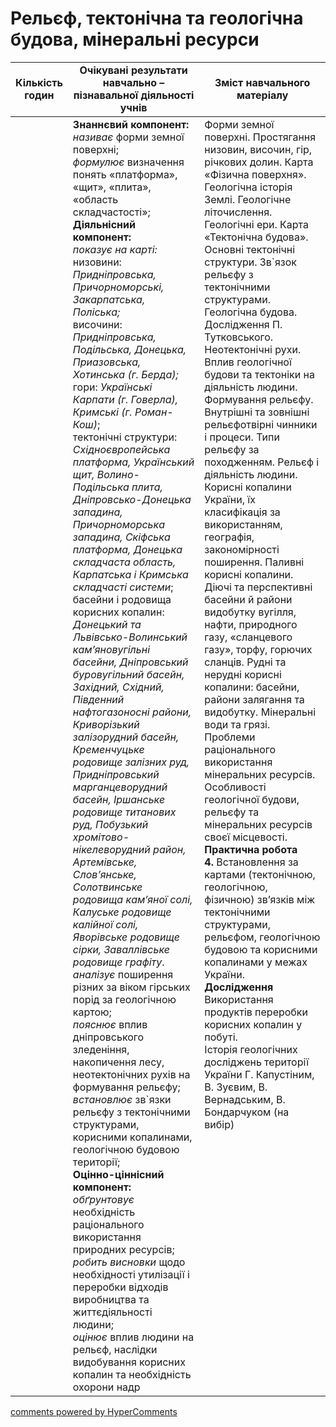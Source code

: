 <div id="hypercomments_widget" class="js-hypercomments-widget invisible"></div>

# Рельєф, тектонічна та геологічна будова, мінеральні ресурси

<table>
  <tr>
    <td width="10%" align="center"><b>Кількість годин</b></td>  
    <td width="45%" align="center"><b>Очікувані  результати  навчально – пізнавальної  діяльності  учнів</b></td>
    <td width="45%" align="center"><b>Зміст навчального матеріалу</b></td>
  </tr>
<tbody>
  <tr>
<td width="10%" style="vertical-align:top !important;"></td>
    <td width="45%" style="vertical-align:top !important;">
    <b>Знаннєвий компонент:</b><br>
    <i>називає</i> форми земної поверхні;<br>
    <i>формулює</i> визначення понять «платформа», «щит», «плита», «область складчастості»;<br>
    <b>Діяльнісний компонент:</b><br>
    <i>показує на карті:</i><br>
    низовини: <i>Придніпровська, Причорноморські, Закарпатська, Поліська;</i> <br>
    височини: <i>Придніпровська, Подільська, Донецька, Приазовська, Хотинська (г. Берда);</i> <br>
    гори: <i>Українські Карпати (г. Говерла), Кримські (г. Роман-Кош)</i>; <br>
    тектонічні структури: <i>Східноєвропейська платформа, Український щит, Волино-Подільська плита, Дніпровсько-Донецька западина, Причорноморська западина, Скіфська платформа, Донецька складчаста область, Карпатська і Кримська складчасті системи</i>; <br>
    басейни і родовища корисних копалин: <i>Донецький та Львівсько-Волинський кам’яновугільні басейни, Дніпровський буровугільний басейн, Західний, Східний, Південний нафтогазоносні райони, Криворізький залізорудний басейн, Кременчуцьке родовище залізних руд, Придніпровський марганцеворудний басейн, Іршанське родовище титанових руд, Побузький хромітово-нікелеворудний район, Артемівське, Слов’янське, Солотвинське родовища кам’яної солі, Калуське родовище калійної солі, Яворівське родовище сірки, Заваллівське родовище графіту</i>.<br>
    <i>аналізує</i> поширення різних за віком гірських порід за геологічною картою;<br>
    <i>пояснює</i> вплив дніпровського зледеніння, накопичення лесу, неотектонічних рухів на формування рельєфу;<br>
    <i>встановлює</i> зв`язки рельєфу з тектонічними структурами, корисними копалинами,  геологічною будовою території;<br>
    <b>Оцінно-ціннісний компонент:</b><br>
    <i>обґрунтовує</i> необхідність раціонального використання природних ресурсів;<br>
    <i>робить висновки</i> щодо необхідності утилізації і переробки відходів виробництва та життєдіяльності людини;<br>
    <i>оцінює</i> вплив людини на рельєф, наслідки видобування корисних копалин та необхідність охорони надр	
    </td>
    <td width="45%" style="vertical-align:top !important;">
    Форми земної поверхні. Простягання низовин, височин, гір, річкових долин. Карта «Фізична поверхня». Геологічна історія Землі. Геологічне літочислення. Геологічні ери. Карта «Тектонічна будова». Основні тектонічні структури. Зв`язок рельєфу з тектонічними структурами. Геологічна будова.  Дослідження П. Тутковського. Неотектонічні рухи. Вплив геологічної будови та тектоніки на діяльність людини. <br>
    Формування рельєфу. Внутрішні та зовнішні  рельєфотвірні чинники і процеси. Типи рельєфу за походженням. Рельєф і діяльність людини.  <br>
    Корисні копалини України, їх класифікація за використанням,  географія, закономірності поширення. Паливні корисні копалини. Діючі та перспективні басейни й райони видобутку вугілля, нафти, природного газу, «сланцевого газу», торфу, горючих сланців.  Рудні та нерудні корисні копалини: басейни, райони залягання та видобутку. Мінеральні води та грязі.<br>
    Проблеми раціонального використання мінеральних ресурсів. Особливості геологічної будови, рельєфу та мінеральних ресурсів своєї  місцевості.  <br>
    <b>Практична робота</b><br>
    <b>4.</b> Встановлення за картами (тектонічною, геологічною, фізичною) зв’язків між тектонічними структурами, рельєфом, геологічною будовою та корисними копалинами у межах України.<br>
    <b>Дослідження</b> <br>
    Використання продуктів переробки корисних копалин у побуті. <br> 
    Історія геологічних досліджень території України Г. Капустіним, В. Зуєвим, В. Вернадським, В. Бондарчуком (на вибір)
</td>
  </tr>
</tbody>
</table>

<div class="js-hypercomments-container">
<a href="http://hypercomments.com" class="hc-link" title="comments widget">comments powered by HyperComments</a>
</div>